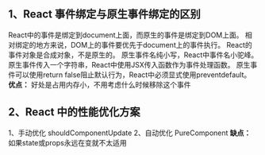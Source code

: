 ## 1、React 事件绑定与原生事件绑定的区别
React中的事件是绑定到document上面，而原生的事件是绑定到DOM上面。
相对绑定的地方来说，DOM上的事件要优先于document上的事件执行。
React的事件对象是合成对象，不是原生的。
原生事件名纯小写，React中事件名小驼峰。
原生事件传入一个字符串，React中使用JSX传入函数作为事件处理函数。
原生事件可以使用return false阻止默认行为，React中必须显式使用preventdefault。
**优点：** 好处是占用内存小，不用考虑什么时候移除这个事件
## 2、React 中的性能优化方案
1、手动优化 shouldComponentUpdate
2、自动优化 PureComponent
**缺点：** 如果state或props永远在变就不太适用